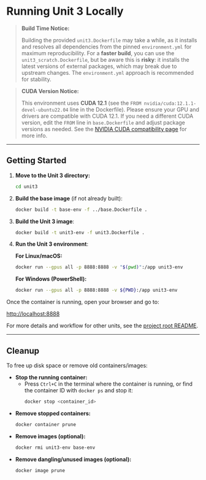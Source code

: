 # Running Unit 3 Locally

> **Build Time Notice:**
> 
> Building the provided `unit3.Dockerfile` may take a while, as it installs and resolves all dependencies from the pinned `environment.yml` for maximum reproducibility. For a **faster build**, you can use the `unit3_scratch.Dockerfile`, but be aware this is **risky**: it installs the latest versions of external packages, which may break due to upstream changes. The `environment.yml` approach is recommended for stability.

> **CUDA Version Notice:**
> 
> This environment uses **CUDA 12.1** (see the `FROM nvidia/cuda:12.1.1-devel-ubuntu22.04` line in the Dockerfile). Please ensure your GPU and drivers are compatible with CUDA 12.1. If you need a different CUDA version, edit the `FROM` line in `base.Dockerfile` and adjust package versions as needed. See the [NVIDIA CUDA compatibility page](https://docs.nvidia.com/deploy/cuda-compatibility/) for more info.

---

## Getting Started

1. **Move to the Unit 3 directory:**
   ```bash
   cd unit3
   ```
2. **Build the base image** (if not already built):
   ```bash
   docker build -t base-env -f ../base.Dockerfile .
   ```
3. **Build the Unit 3 image**:
   ```bash
   docker build -t unit3-env -f unit3.Dockerfile .
   ```
4. **Run the Unit 3 environment**:

   **For Linux/macOS:**
   ```bash
   docker run --gpus all -p 8888:8888 -v "$(pwd)":/app unit3-env
   ```
   **For Windows (PowerShell):**
   ```bash
   docker run --gpus all -p 8888:8888 -v ${PWD}:/app unit3-env
   ```

Once the container is running, open your browser and go to:

[http://localhost:8888](http://localhost:8888)

For more details and workflow for other units, see the [project root README](../README.md).

---

## Cleanup

To free up disk space or remove old containers/images:

- **Stop the running container:**
  - Press `Ctrl+C` in the terminal where the container is running, or find the container ID with `docker ps` and stop it:
    ```bash
    docker stop <container_id>
    ```
- **Remove stopped containers:**
    ```bash
    docker container prune
    ```
- **Remove images (optional):**
    ```bash
    docker rmi unit3-env base-env
    ```
- **Remove dangling/unused images (optional):**
    ```bash
    docker image prune
    ```